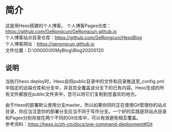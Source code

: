 # 简介
这是用Hexo搭建的个人博客。 
个人博客Pages仓库：https://github.com/GeRongcun/GeRongcun.github.io  
个人博客站点目录仓库：https://github.com/GeRongcun/HexoBlog  
个人博客网址：https://gerongcun.github.io  
文件位置：D:\00000\00MyBlog\Blog20200120  

## 说明
当执行hexo deploy时，Hexo会将public目录中的文件和目录推送至_config.yml中指定的远端仓库和分支中，并且完全覆盖该分支下的已有内容。Hexo生成的所有文件都放在public文件夹中，您可以将它们复制到您喜欢的地方。  

由于Hexo的部署默认使用分支master，所以如果你同时正在使用Git管理你的站点目录，你应当注意你的部署分支应当不同于写作分支。一个好的实践是将站点目录和Pages分别存放在两个不同的Git仓库中，可以有效避免相互覆盖。  
参考资料：https://hexo.io/zh-cn/docs/one-command-deployment#Git  


